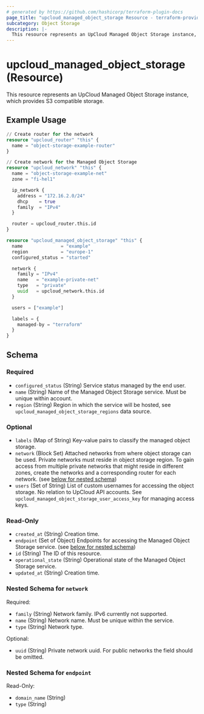 ```yaml
---
# generated by https://github.com/hashicorp/terraform-plugin-docs
page_title: "upcloud_managed_object_storage Resource - terraform-provider-upcloud"
subcategory: Object Storage
description: |-
  This resource represents an UpCloud Managed Object Storage instance, which provides S3 compatible storage.
---
```


# upcloud_managed_object_storage (Resource)

This resource represents an UpCloud Managed Object Storage instance, which provides S3 compatible storage.

## Example Usage

```terraform
// Create router for the network
resource "upcloud_router" "this" {
  name = "object-storage-example-router"
}

// Create network for the Managed Object Storage
resource "upcloud_network" "this" {
  name = "object-storage-example-net"
  zone = "fi-hel1"

  ip_network {
    address = "172.16.2.0/24"
    dhcp    = true
    family  = "IPv4"
  }

  router = upcloud_router.this.id
}

resource "upcloud_managed_object_storage" "this" {
  name              = "example"
  region            = "europe-1"
  configured_status = "started"

  network {
    family = "IPv4"
    name   = "example-private-net"
    type   = "private"
    uuid   = upcloud_network.this.id
  }

  users = ["example"]

  labels = {
    managed-by = "terraform"
  }
}
```

<!-- schema generated by tfplugindocs -->
## Schema

### Required

- `configured_status` (String) Service status managed by the end user.
- `name` (String) Name of the Managed Object Storage service. Must be unique within account.
- `region` (String) Region in which the service will be hosted, see `upcloud_managed_object_storage_regions` data source.

### Optional

- `labels` (Map of String) Key-value pairs to classify the managed object storage.
- `network` (Block Set) Attached networks from where object storage can be used. Private networks must reside in object storage region. To gain access from multiple private networks that might reside in different zones, create the networks and a corresponding router for each network. (see [below for nested schema](#nestedblock--network))
- `users` (Set of String) List of custom usernames for accessing the object storage. No relation to UpCloud API accounts. See `upcloud_managed_object_storage_user_access_key` for managing access keys.

### Read-Only

- `created_at` (String) Creation time.
- `endpoint` (Set of Object) Endpoints for accessing the Managed Object Storage service. (see [below for nested schema](#nestedatt--endpoint))
- `id` (String) The ID of this resource.
- `operational_state` (String) Operational state of the Managed Object Storage service.
- `updated_at` (String) Creation time.

<a id="nestedblock--network"></a>
### Nested Schema for `network`

Required:

- `family` (String) Network family. IPv6 currently not supported.
- `name` (String) Network name. Must be unique within the service.
- `type` (String) Network type.

Optional:

- `uuid` (String) Private network uuid. For public networks the field should be omitted.


<a id="nestedatt--endpoint"></a>
### Nested Schema for `endpoint`

Read-Only:

- `domain_name` (String)
- `type` (String)


